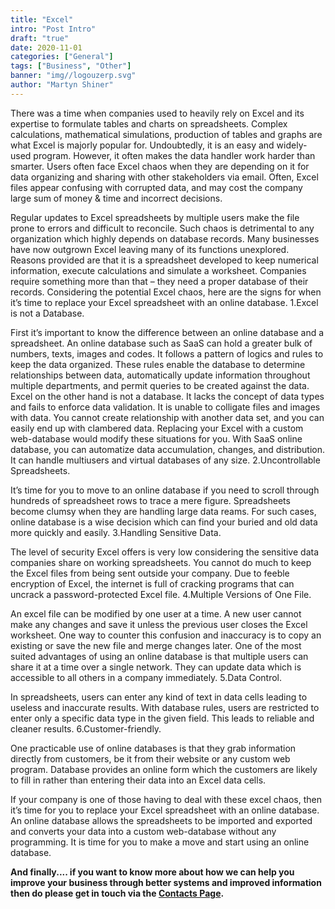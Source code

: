 ```yaml
---
title: "Excel"
intro: "Post Intro"
draft: "true"
date: 2020-11-01
categories: ["General"]
tags: ["Business", "Other"]
banner: "img//logouzerp.svg"
author: "Martyn Shiner"
---
```


There was a time when companies used to heavily rely on Excel and its expertise to formulate tables and charts on spreadsheets. Complex calculations, mathematical simulations, production of tables and graphs are what Excel is majorly popular for. Undoubtedly, it is an easy and widely-used program. However, it often makes the data handler work harder than smarter. Users often face Excel chaos when they are depending on it for data organizing and sharing with other stakeholders via email. Often, Excel files appear confusing with corrupted data, and may cost the company large sum of money & time and incorrect decisions.

Regular updates to Excel spreadsheets by multiple users make the file prone to errors and difficult to reconcile. Such chaos is detrimental to any organization which highly depends on database records. Many businesses have now outgrown Excel leaving many of its functions unexplored. Reasons provided are that it is a spreadsheet developed to keep numerical information, execute calculations and simulate a worksheet. Companies require something more than that – they need a proper database of their records. Considering the potential Excel chaos, here are the signs for when it’s time to replace your Excel spreadsheet with an online database.
1.Excel is not a Database.

First it’s important to know the difference between an online database and a spreadsheet. An online database such as SaaS can hold a greater bulk of numbers, texts, images and codes. It follows a pattern of logics and rules to keep the data organized. These rules enable the database to determine relationships between data, automatically update information throughout multiple departments, and permit queries to be created against the data. Excel on the other hand is not a database. It lacks the concept of data types and fails to enforce data validation. It is unable to colligate files and images with data. You cannot create relationship with another data set, and you can easily end up with clambered data. Replacing your Excel with a custom web-database would modify these situations for you. With SaaS online database, you can automatize data accumulation, changes, and distribution. It can handle multiusers and virtual databases of any size.
2.Uncontrollable Spreadsheets.

It’s time for you to move to an online database if you need to scroll through hundreds of spreadsheet rows to trace a mere figure. Spreadsheets become clumsy when they are handling large data reams. For such cases, online database is a wise decision which can find your buried and old data more quickly and easily.
3.Handling Sensitive Data.

The level of security Excel offers is very low considering the sensitive data companies share on working spreadsheets. You cannot do much to keep the Excel files from being sent outside your company. Due to feeble encryption of Excel, the internet is full of cracking programs that can uncrack a password-protected Excel file.
4.Multiple Versions of One File.

An excel file can be modified by one user at a time. A new user cannot make any changes and save it unless the previous user closes the Excel worksheet. One way to counter this confusion and inaccuracy is to copy an existing or save the new file and merge changes later. One of the most suited advantages of using an online database is that multiple users can share it at a time over a single network. They can update data which is accessible to all others in a company immediately.
5.Data Control.

In spreadsheets, users can enter any kind of text in data cells leading to useless and inaccurate results. With database rules, users are restricted to enter only a specific data type in the given field. This leads to reliable and cleaner results.
6.Customer-friendly.

One practicable use of online databases is that they grab information directly from customers, be it from their website or any custom web program. Database provides an online form which the customers are likely to fill in rather than entering their data into an Excel data cells.

If your company is one of those having to deal with these excel chaos, then it’s time for you to replace your Excel spreadsheet with an online database. An online database allows the spreadsheets to be imported and exported and converts your data into a custom web-database without any programming. It is time for you to make a move and start using an online database.

__And finally.... if you want to know more about how we can help you improve your business through better systems and improved information then do please get in touch via the [Contacts Page](/contact/).__
